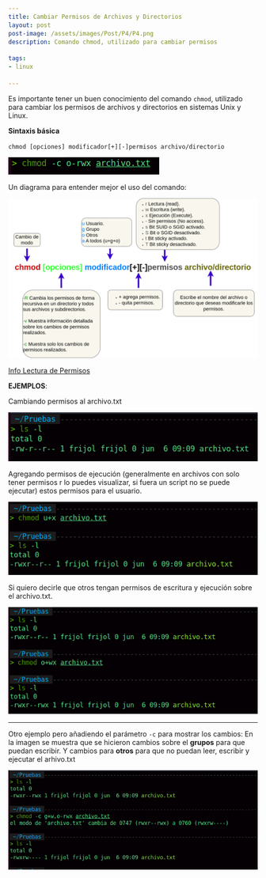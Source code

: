 ```yaml
---
title: Cambiar Permisos de Archivos y Directorios
layout: post
post-image: /assets/images/Post/P4/P4.png
description: Comando chmod, utilizado para cambiar permisos

tags:
- linux

---
```


Es importante tener un buen conocimiento del comando `chmod`, utilizado para cambiar los permisos de archivos y directorios en sistemas Unix y Linux.

**Sintaxis básica**

`chmod [opciones] modificador[+][-]permisos archivo/directorio`

![P4i0](/assets/images/Post/P4/P4i0.png)

Un diagrama para entender mejor el uso del comando:

![chmod](/assets/images/Post/P4/chmod.png)

[Info Lectura de Permisos](https://chispudo.github.io/blog/Lectura-Permisos)

**EJEMPLOS**:

Cambiando permisos al archivo.txt

![P4i1](/assets/images/Post/P4/P4i1.png)

Agregando permisos de ejecución (generalmente en archivos con solo tener permisos r lo puedes visualizar, si fuera un script no se puede ejecutar) estos permisos para el usuario.

![P4i1](/assets/images/Post/P4/P4i2.png)

Si quiero decirle que otros tengan permisos de escritura y ejecución sobre el archivo.txt.

![P4i1](/assets/images/Post/P4/P4i3.png)

---

Otro ejemplo pero añadiendo el parámetro `-c` para mostrar los cambios:
En la imagen se muestra que se hicieron cambios sobre el **grupos** para que puedan escribir. Y cambios para **otros** para que no puedan leer, escribir y ejecutar el arhivo.txt
 

![P4i1](/assets/images/Post/P4/P4i4.png)




